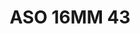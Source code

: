 ---
title: ASO 16MM 43
date: 
draft: false

# descripcion
description : Anillo de plata 925.

materials: Plata 925

color: 

dimensions: 16mm diámetro

code: 05-23-1429

type: "Anillos"

categories: []

price: $10.680,00

price_eftvo: $9.080,00

# Images
# first image will be shown in the product page
images:
  # - image: "images/path_to_image"
  # La ubicacion de las imagenes es imagenes/Anillos/Anillos.Solo Plata/05-23-1429-aso-16mm-43
  - image: "./images/anillos/solo_plata/05-23-1429-aso-16mm-43.jpg"
---